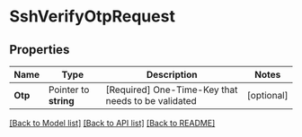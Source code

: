 # SshVerifyOtpRequest


## Properties

Name | Type | Description | Notes
------------ | ------------- | ------------- | -------------
**Otp** | Pointer to **string** | [Required] One-Time-Key that needs to be validated | [optional] 





[[Back to Model list]](../README.md#documentation-for-models) [[Back to API list]](../README.md#documentation-for-api-endpoints) [[Back to README]](../README.md)


